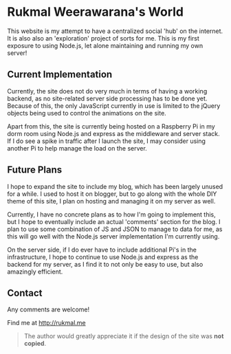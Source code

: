# Rukmal Weerawarana's World

This website is my attempt to have a centralized social 'hub' on the internet. It is also also an 'exploration' project of sorts for me. This is my first exposure to using Node.js, let alone maintaining and running my own server!

## Current Implementation
Currently, the site does not do very much in terms of having a working backend, as no site-related server side processing has to be done yet. Because of this, the only JavaScript currently in use is limited to the jQuery objects being used to control the animations on the site.

Apart from this, the site is currently being hosted on a Raspberry Pi in my dorm room using Node.js and express as the middleware and server stack. If I do see a spike in traffic after I launch the site, I may consider using another Pi to help manage the load on the server.

## Future Plans
I hope to expand the site to include my blog, which has been largely unused for a while. I used to host it on blogger, but to go along with the whole DIY theme of this site, I plan on hosting and managing it on my server as well.

Currently, I have no concrete plans as to how I'm going to implement this, but I hope to eventually include an actual 'comments' section for the blog. I plan to use some combination of JS and JSON to manage to data for me, as this will go well with the Node.js server implementation I'm currently using.

On the server side, if I do ever have to include additional Pi's in the infrastructure, I hope to continue to use Node.js and express as the backend for my server, as I find it to not only be easy to use, but also amazingly efficient.

## Contact
Any comments are welcome!

Find me at http://rukmal.me

> The author would greatly appreciate it if the design of the site was **not copied**.
